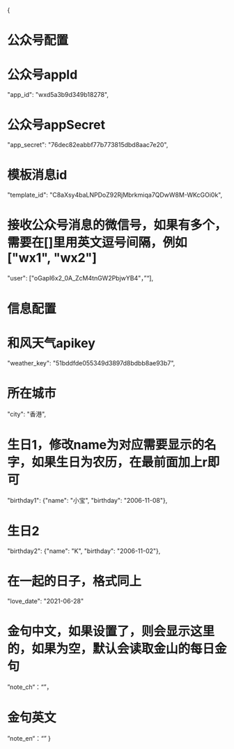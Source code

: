 {
# 公众号配置
# 公众号appId
"app_id": "wxd5a3b9d349b18278",
# 公众号appSecret
"app_secret": "76dec82eabbf77b773815dbd8aac7e20",
# 模板消息id
"template_id": "C8aXsy4baLNPDoZ92RjMbrkmiqa7QDwW8M-WKcGOi0k",
# 接收公众号消息的微信号，如果有多个，需要在[]里用英文逗号间隔，例如["wx1", "wx2"]
"user": ["oGapI6x2_0A_ZcM4tnGW2PbjwYB4"，”“],

# 信息配置
# 和风天气apikey
"weather_key": "51bddfde055349d3897d8bdbb8ae93b7",
# 所在城市
"city": "香港",
# 生日1，修改name为对应需要显示的名字，如果生日为农历，在最前面加上r即可
"birthday1": {"name": "小宝", "birthday": "2006-11-08"},
# 生日2
"birthday2": {"name": "K", "birthday": "2006-11-02"},
# 在一起的日子，格式同上
"love_date": "2021-06-28"
# 金句中文，如果设置了，则会显示这里的，如果为空，默认会读取金山的每日金句
”note_ch“：“”，
# 金句英文
”note_en“：“”
}

